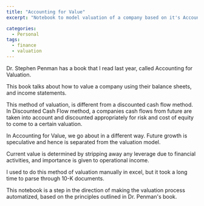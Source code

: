 ```yaml
---
title: "Accounting for Value"
excerpt: "Notebook to model valuation of a company based on it's Accounting fundamentals such as Balance Sheet and Income Statement, based on the book by Stephen Penman"

categories:
  - Personal
tags:
  - finance
  - valuation
---
```


Dr. Stephen Penman has a book that I read last year, called Accounting for Valuation.

This book talks about how to value a company using their balance sheets, and income statements.

This method of valuation, is different from a discounted cash flow method. In Discounted Cash Flow method, a companies cash flows from future are taken into account and discounted appropriately for risk and cost of equity to come to a certain valuation.

In Accounting for Value, we go about in a different way. Future growth is speculative and hence is separated from the valuation model.

Current value is determined by stripping away any leverage due to financial activities, and importance is given to operational income.

I used to do this method of valuation manually in excel, but it took a long time to parse through 10-K documents.

This notebook is a step in the direction of making the valuation process automatized, based on the principles outlined in Dr. Penman's book.

